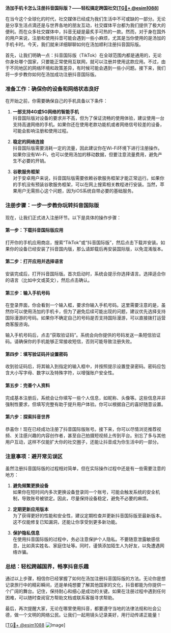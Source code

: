 **汤加手机卡怎么注册抖音国际版？——轻松搞定跨国社交[[TG💪+ @esim1088](https://t.me/s/esim1088)]**

在当今这个全球化的时代，社交媒体已经成为我们生活中不可或缺的一部分。无论是分享生活点滴还是与世界各地的朋友互动，社交媒体平台都为我们提供了极大的便利。而在众多社交媒体中，抖音无疑是最炙手可热的一款。然而，对于身在国外的用户来说，注册和使用抖音可能会遇到一些小麻烦，尤其是当你使用的是汤加的手机卡时。今天，我们就来详细聊聊如何在汤加顺利注册抖音国际版。

首先，让我们明确一点：抖音国际版（TikTok）在全球范围内都是通用的，无论你身处哪个国家，只要能正常使用互联网，就可以注册并使用这款应用。不过，由于不同地区的网络环境和政策差异，有时候可能会遇到一些小问题。接下来，我们将一步步教你如何在汤加成功注册抖音国际版。

### 准备工作：确保你的设备和网络状态良好

在开始之前，你需要确保自己的手机具备以下条件：

1. **一部支持4G或5G网络的智能手机**  
   抖音国际版对设备的要求并不高，但为了保证流畅的使用体验，建议使用一台支持高速网络的手机。如果你还在使用老款功能机或者网络信号较差的设备，可能会影响注册和使用过程。

2. **稳定的网络连接**  
   抖音国际版需要消耗一定的流量，因此建议你在Wi-Fi环境下进行注册操作。如果你没有Wi-Fi，也可以使用汤加的移动数据，但要注意流量费用，避免产生不必要的开销。

3. **谷歌服务框架**  
   对于安卓用户来说，抖音国际版需要依赖谷歌服务框架才能正常运行。如果你的手机没有预装谷歌服务框架，可以在网上搜索相关教程进行安装。当然，苹果用户无需担心这个问题，因为iOS系统自带必要的基础服务。

### 注册步骤：一步一步教你玩转抖音国际版

现在，让我们正式进入注册环节。以下是具体的操作步骤：

#### 第一步：下载抖音国际版应用

打开你的手机应用商店，搜索“TikTok”或“抖音国际版”，然后点击下载并安装。如果你的设备已经安装了抖音国内版，那么请卸载后再安装国际版，以免混淆版本。

#### 第二步：打开应用并选择语言

安装完成后，打开抖音国际版。首次启动时，系统会提示你选择语言。选择适合你的语言（比如中文或英文），然后点击确认。

#### 第三步：输入手机号码

在登录界面，你会看到一个输入框，要求你输入手机号码。这里需要注意的是，虽然你可以使用汤加的手机卡，但为了避免后续可能出现的问题，建议优先选择支持国际漫游的号码。如果你不确定自己的号码是否支持国际漫游，可以直接拨打运营商客服咨询。

输入手机号码后，点击“获取验证码”。系统会向你提供的号码发送一条短信验证码。请确保你的手机能够正常接收短信，否则可能导致注册失败。

#### 第四步：填写验证码并设置密码

收到验证码后，将其输入到指定的输入框中，并按照提示设置登录密码。密码应包含大小写字母、数字以及特殊字符，以增强账户安全性。

#### 第五步：完善个人资料

完成基本注册后，系统会让你填写一些个人信息，如昵称、头像等。这些信息并非强制性要求，但填写完整有助于提升用户体验。你可以根据自己的喜好随意设置。

#### 第六步：探索抖音世界

恭喜你！现在已经成功注册了抖音国际版账号。接下来，你可以尽情浏览推荐视频、关注感兴趣的内容创作者，甚至自己拍摄短视频上传到平台。别忘了多与其他用户互动，这样不仅能扩大你的社交圈子，还能让抖音成为你生活中的一部分。

### 注意事项：避开常见误区

虽然注册抖音国际版的过程相对简单，但在实际操作过程中还是有一些需要注意的地方：

1. **避免频繁更换设备**  
   如果你在短时间内多次更换设备登录同一个账号，可能会触发系统的安全机制，导致账号被锁定。因此，尽量保持设备稳定，避免不必要的麻烦。

2. **定期更新应用版本**  
   为了获得更好的性能和安全性，建议定期检查并更新抖音国际版至最新版本。这不仅能修复已知漏洞，还能让你享受到更多新功能。

3. **保护隐私信息**  
   在使用抖音国际版的过程中，务必注意保护个人隐私。不要随意泄露敏感信息，比如真实姓名、家庭住址等。同时，谨慎添加陌生人为好友，以免遭遇网络诈骗。

### 总结：轻松跨越国界，畅享抖音乐趣

通过以上步骤，相信你已经掌握了如何在汤加注册抖音国际版的方法。无论你是想记录旅行中的精彩瞬间，还是单纯想要了解其他国家的文化，抖音都能为你提供一个广阔的舞台。记住，保持耐心和细心是成功的关键。如果在注册过程中遇到任何困难，可以随时查阅官方帮助文档或联系客服寻求帮助。

最后，再次提醒大家，无论在哪里使用抖音，都要遵守当地的法律法规和社会公德，做一个文明的网络公民。让我们一起用镜头记录美好，用行动传递正能量！

[[TG💪+ @esim1088](https://t.me/s/esim1088) ![Image](https://i.postimg.cc/4NQfJmqS/Snipaste-2025-05-13-00-14-12.png)]